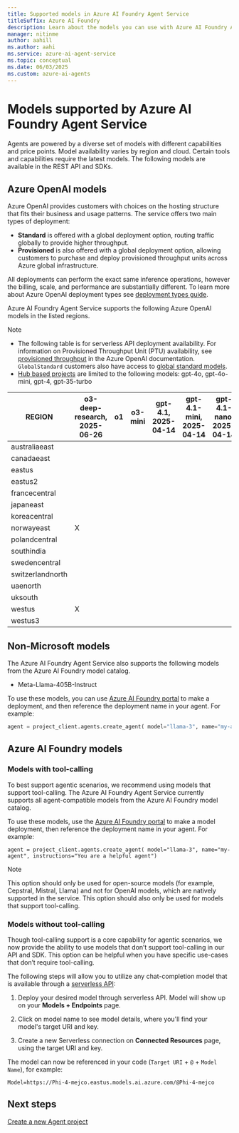 ```yaml
---
title: Supported models in Azure AI Foundry Agent Service
titleSuffix: Azure AI Foundry
description: Learn about the models you can use with Azure AI Foundry Agent Service.
manager: nitinme
author: aahill
ms.author: aahi
ms.service: azure-ai-agent-service
ms.topic: conceptual
ms.date: 06/03/2025
ms.custom: azure-ai-agents
---
```


# Models supported by Azure AI Foundry Agent Service

Agents are powered by a diverse set of models with different capabilities and price points. Model availability varies by region and cloud. Certain tools and capabilities require the latest models. The following models are available in the REST API and SDKs. 

## Azure OpenAI models

Azure OpenAI provides customers with choices on the hosting structure that fits their business and usage patterns. The service offers two main types of deployment: 

- **Standard** is offered with a global deployment option, routing traffic globally to provide higher throughput.
- **Provisioned** is also offered with a global deployment option, allowing customers to purchase and deploy provisioned throughput units across Azure global infrastructure.

All deployments can perform the exact same inference operations, however the billing, scale, and performance are substantially different. To learn more about Azure OpenAI deployment types see [deployment types guide](../../../ai-services/openai/how-to/deployment-types.md).

Azure AI Foundry Agent Service supports the following Azure OpenAI models in the listed regions.

> [!NOTE]
> * The following table is for serverless API deployment availability. For information on Provisioned Throughput Unit (PTU) availability, see [provisioned throughput](../../../ai-services/openai/concepts/provisioned-throughput.md) in the Azure OpenAI documentation. `GlobalStandard` customers also have access to [global standard models](../../../ai-services/openai/concepts/models.md#global-standard-model-availability). 
> * [Hub based projects](../../what-is-azure-ai-foundry.md#project-types) are limited to the following models: gpt-4o, gpt-4o-mini, gpt-4, gpt-35-turbo

| REGION           | o3-deep-research, 2025-06-26 | o1 | o3-mini | gpt-4.1, 2025-04-14 | gpt-4.1-mini, 2025-04-14 | gpt-4.1-nano, 2025-04-14 | gpt-4o, 2024-05-13 | gpt-4o, 2024-08-06 | gpt-4o, 2024-11-20 | gpt-4o-mini, 2024-07-18 | gpt-4, 0613 | gpt-4, turbo-2024-04-09 | gpt-4-32k, 0613 | gpt-35-turbo, 1106 | gpt-35-turbo, 0125 |
|------------------|------------------------------|----|---------|---------------------|--------------------------|--------------------------|--------------------|--------------------|--------------------|-------------------------|-------------|-------------------------|-----------------|--------------------|--------------------|
| australiaeast    |                              |    |         |                     |                          |                          |                    |                    | X                  |                         | X           |                         | X               | X                  | X                  |  
| canadaeast       |                              |    |         |                     |                          |                          |                    |                    | X                  |                         | X           |                         | X               | X                  | X                  |  
| eastus           |                              |    |         |                     |                          |                          | X                  | X                  | X                  | X                       | X           | X                       |                 |                    | X                  |
| eastus2          |                              |    |         |                     |                          |                          | X                  | X                  | X                  | X                       | X           | X                       |                 |                    | X                  |
| francecentral    |                              |    |         |                     |                          |                          |                    |                    | X                  |                         | X           |                         | X               | X                  | X                  |
| japaneast        |                              |    |         |                     |                          |                          |                    |                    | X                  |                         |             |                         |                 |                    | X                  |
| koreacentral     |                              |    |         |                     |                          |                          |                    |                    |                    |                         |             |                         |                 |                    |                    |
| norwayeast       | X                            |    |         |                     |                          |                          |                    |                    | X                  |                         |             |                         |                 |                    |                    |  
| polandcentral    |                              |    |         |                     |                          |                          |                    |                    |                    |                         |             |                         |                 |                    |                    |  
| southindia       |                              |    |         |                     |                          |                          |                    |                    | X                  |                         |             |                         |                 | X                  |                    |  
| swedencentral    |                              |    |         |                     |                          |                          | X                  | X                  | X                  | X                       | X           | X                       | X               | X                  | X                  |  
| switzerlandnorth |                              |    |         |                     |                          |                          |                    |                    | X                  |                         | X           |                         | X               |                    | X                  |  
| uaenorth         |                              |    |         |                     |                          |                          |                    |                    |                    |                         |             |                         |                 |                    |                    |  
| uksouth          |                              |    |         |                     |                          |                          |                    |                    | X                  |                         |             |                         |                 | X                  | X                  |  
| westus           | X                            |    |         |                     |                          |                          | X                  | X                  | X                  | X                       |             | X                       |                 | X                  |                    |
| westus3          |                              |    |         |                     |                          |                          | X                  | X                  | X                  | X                       |             | X                       |                 |                    |                    |

## Non-Microsoft models

The Azure AI Foundry Agent Service also supports the following models from the Azure AI Foundry model catalog.

* Meta-Llama-405B-Instruct

To use these models, you can use [Azure AI Foundry portal](https://ai.azure.com/?cid=learnDocs) to make a deployment, and then reference the deployment name in your agent. For example:

```python
agent = project_client.agents.create_agent( model="llama-3", name="my-agent", instructions="You are a helpful agent" ) 
```
## Azure AI Foundry models

### Models with tool-calling 

To best support agentic scenarios, we recommend using models that support tool-calling. The Azure AI Foundry Agent Service currently supports all agent-compatible models from the Azure AI Foundry model catalog. 

To use these models, use the [Azure AI Foundry portal](https://ai.azure.com/?cid=learnDocs) to make a model deployment, then reference the deployment name in your agent. For example: 

`agent = project_client.agents.create_agent( model="llama-3", name="my-agent", instructions="You are a helpful agent")`

> [!NOTE]
> This option should only be used for open-source models (for example, Cepstral, Mistral, Llama) and not for OpenAI models, which are natively supported in the service. This option should also only be used for models that support tool-calling. 

### Models without tool-calling 

Though tool-calling support is a core capability for agentic scenarios, we now provide the ability to use models that don’t support tool-calling in our API and SDK. This option can be helpful when you have specific use-cases that don’t require tool-calling. 

The following steps will allow you to utilize any chat-completion model that is available through a [serverless API](/azure/ai-foundry/how-to/model-catalog-overview): 

 

1. Deploy your desired model through serverless API. Model will show up on your **Models + Endpoints** page. 

1. Click on model name to see model details, where you'll find your model's target URI and key. 

1. Create a new Serverless connection on **Connected Resources** page, using the target URI and key. 

The model can now be referenced in your code (`Target URI` + `@` + `Model Name`), for example: 

`Model=https://Phi-4-mejco.eastus.models.ai.azure.com/@Phi-4-mejco`

## Next steps

[Create a new Agent project](../quickstart.md)
